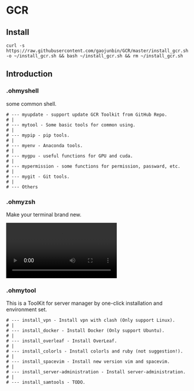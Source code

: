 # GCR

## Install

```
curl -s https://raw.githubusercontent.com/gaojunbin/GCR/master/install_gcr.sh -o ~/install_gcr.sh && bash ~/install_gcr.sh && rm ~/install_gcr.sh
```

## Introduction

### .ohmyshell

some common shell.

```
# --- myupdate - support update GCR Toolkit from GitHub Repo.
# |
# --- mytool - Some basic tools for common using.
# |
# --- mypip - pip tools.
# |
# --- myenv - Anaconda tools.
# |
# --- mygpu - useful functions for GPU and cuda.
# |
# --- mypermission - some functions for permission, passward, etc.
# |
# --- mygit - Git tools.
# |
# --- Others
```

### .ohmyzsh

Make your terminal brand new.

![](https://raw.githubusercontent.com/gaojunbin/images/master/zsh_demo.mp4)

### .ohmytool

This is a ToolKit for server manager by one-click installation and environment set.

```
# --- install_vpn - Install vpn with clash (Only support Linux).
# |
# --- install_docker - Install Docker (Only support Ubuntu).
# |
# --- install_overleaf - Install OverLeaf.
# |
# --- install_colorls - Install colorls and ruby (not suggestion!).
# |
# --- install_spacevim - Install new version vim and spacevim.
# |
# --- install_server-administration - Install server-administration.
# |
# --- install_samtools - TODO.
```
